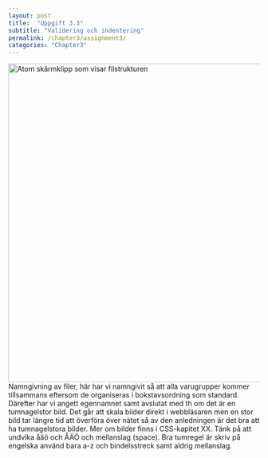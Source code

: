```yaml
---
layout: post
title:  "Uppgift 3.3"
subtitle: "Validering och indentering"
permalink: /chapter3/assignment3/
categories: "Chapter3"
---
```

<img src="{{ site.url | append:site.baseurl}}/assets/images/chapter2-assignment1c.PNG" alt="Atom skärmklipp som visar filstrukturen" style="width:  40rem;"/>
<figcaption>Namngivning av filer, här har vi namngivit så att alla varugrupper kommer tillsammans eftersom de organiseras i bokstavsordning som standard. Därefter har vi angett egennamnet samt avslutat med th om det är en tumnagelstor bild. Det går att skala bilder direkt i webbläsaren men en stor bild tar längre tid att överföra över nätet så av den anledningen är det bra att ha tumnagelstora bilder. Mer om bilder finns i CSS-kapitet XX. Tänk på att undvika åäö och ÅÄÖ och mellanslag (space). Bra tumregel är skriv på engelska använd bara a-z och bindelsstreck samt aldrig mellanslag. </figcaption>
